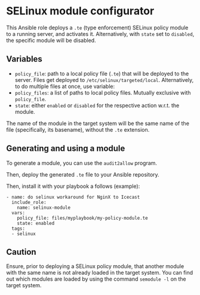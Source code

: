 # SELinux module configurator

This Ansible role deploys a `.te` (type enforcement) SELinux policy module
to a running server, and activates it.  Alternatively, with `state` set
to `disabled`, the specific module will be disabled.

## Variables

- `policy_file`: path to a local policy file (`.te`) that will be
  deployed to the server.  Files get deployed to
  `/etc/selinux/targeted/local`.  Alternatively, to do multiple
  files at once, use variable:
- `policy_files`: a list of paths to local policy files.  Mutually
  exclusive with `policy_file`.
- `state`: either `enabled` or `disabled` for the respective
  action w.r.t. the module.

The name of the module in the target system will be the same
name of the file (specifically, its basename), without the
`.te` extension.

## Generating and using a module

To generate a module, you can use the `audit2allow` program.

Then, deploy the generated `.te` file to your Ansible repository.

Then, install it with your playbook a follows (example):

    - name: do selinux workaround for NginX to Icecast
      include_role:
        name: selinux-module
      vars:
        policy_file: files/myplaybook/my-policy-module.te
        state: enabled
      tags:
      - selinux

## Caution

Ensure, prior to deploying a SELinux policy module, that another
module with the same name is not already loaded in the target
system.  You can find out which modules are loaded by using the
command `semodule -l` on the target system.
